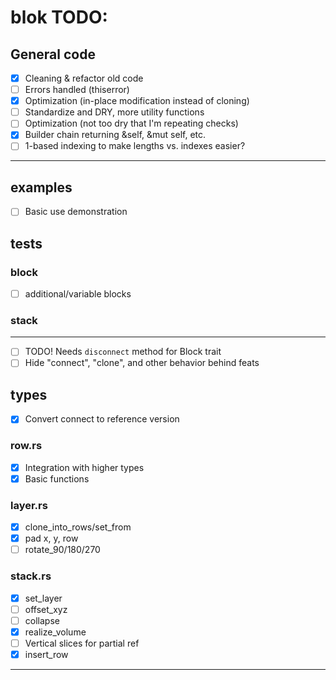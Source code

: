 
# blok TODO:

## General code
- [x] Cleaning & refactor old code
- [ ] Errors handled (thiserror)
- [x] Optimization (in-place modification instead of cloning)
- [ ] Standardize and DRY, more utility functions
- [ ] Optimization (not too dry that I'm repeating checks)
- [x] Builder chain returning &self, &mut self, etc.
- [ ] 1-based indexing to make lengths vs. indexes easier?

----

## examples
- [ ] Basic use demonstration

## tests
### block
- [ ] additional/variable blocks
### stack

----
- [ ] TODO! Needs `disconnect` method for Block trait
- [ ] Hide "connect", "clone", and other behavior behind feats

## types
- [x] Convert connect to reference version

### row.rs 
- [x] Integration with higher types
- [x] Basic functions

### layer.rs 
- [x] clone_into_rows/set_from
- [x] pad x, y, row
- [ ] rotate_90/180/270

### stack.rs 
- [x] set_layer 
- [ ] offset_xyz 
- [ ] collapse 
- [x] realize_volume
- [ ] Vertical slices for partial ref
- [x] insert_row

----

